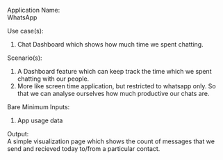 Application Name:  
WhatsApp 

Use case(s):  
1.	Chat Dashboard which shows how much time we spent chatting.

Scenario(s): 
1.	A Dashboard feature which can keep track the time which we spent chatting with our people.
2.	More like screen time application, but restricted to whatsapp  only. So that we can analyse ourselves how much productive our chats are.

Bare Minimum Inputs:  
1.	App usage data

Output:  
A simple visualization page which shows the count of messages that we send and recieved today to/from a particular contact.
